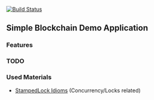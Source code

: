 [![Build Status](https://travis-ci.org/Squawk7777/simple-blockchain.svg?branch=master)](https://travis-ci.org/Squawk7777/simple-blockchain)
## Simple Blockchain Demo Application

### Features

### TODO

### Used Materials
- [StampedLock Idioms](https://www.javaspecialists.eu/archive/Issue215.html) (Concurrency/Locks related) 
